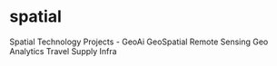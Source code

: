 # spatial
Spatial Technology Projects - GeoAi GeoSpatial Remote Sensing Geo Analytics Travel Supply Infra 
